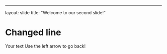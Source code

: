 
---
layout: slide
title: "Welcome to our second slide!"
# Changed line
Your text
Use the left arrow to go back!

